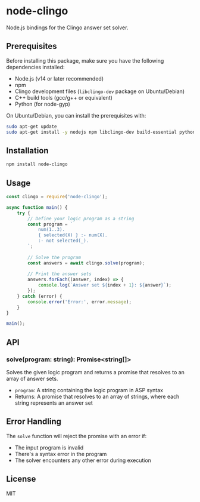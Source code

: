 # node-clingo

Node.js bindings for the Clingo answer set solver.

## Prerequisites

Before installing this package, make sure you have the following dependencies installed:

- Node.js (v14 or later recommended)
- npm
- Clingo development files (`libclingo-dev` package on Ubuntu/Debian)
- C++ build tools (gcc/g++ or equivalent)
- Python (for node-gyp)

On Ubuntu/Debian, you can install the prerequisites with:

```bash
sudo apt-get update
sudo apt-get install -y nodejs npm libclingo-dev build-essential python3
```

## Installation

```bash
npm install node-clingo
```

## Usage

```javascript
const clingo = require('node-clingo');

async function main() {
    try {
        // Define your logic program as a string
        const program = `
            num(1..3).
            { selected(X) } :- num(X).
            :- not selected(_).
        `;
        
        // Solve the program
        const answers = await clingo.solve(program);
        
        // Print the answer sets
        answers.forEach((answer, index) => {
            console.log(`Answer set ${index + 1}: ${answer}`);
        });
    } catch (error) {
        console.error('Error:', error.message);
    }
}

main();
```

## API

### solve(program: string): Promise<string[]>

Solves the given logic program and returns a promise that resolves to an array of answer sets.

- `program`: A string containing the logic program in ASP syntax
- Returns: A promise that resolves to an array of strings, where each string represents an answer set

## Error Handling

The `solve` function will reject the promise with an error if:
- The input program is invalid
- There's a syntax error in the program
- The solver encounters any other error during execution

## License

MIT 